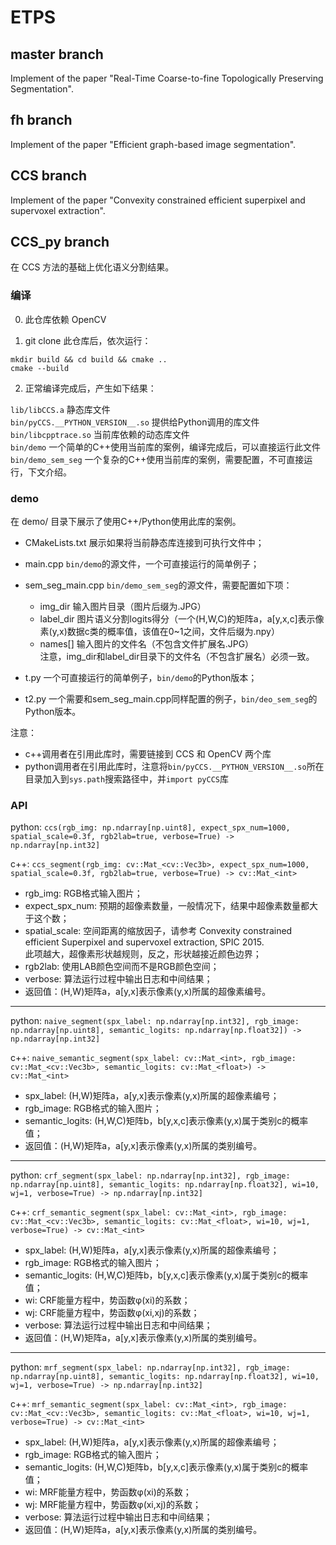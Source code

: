 # ETPS

## master branch

Implement of the paper "Real-Time Coarse-to-fine Topologically Preserving Segmentation".

## fh branch

Implement of the paper "Efficient graph-based image segmentation".

## CCS branch

Implement of the paper "Convexity constrained efficient superpixel and supervoxel extraction".


## CCS_py branch

在 CCS 方法的基础上优化语义分割结果。

### 编译

0. 此仓库依赖 OpenCV

1. git clone 此仓库后，依次运行：
```shell
mkdir build && cd build && cmake ..
cmake --build
```

2. 正常编译完成后，产生如下结果：

`lib/libCCS.a` 静态库文件  
`bin/pyCCS.__PYTHON_VERSION__.so` 提供给Python调用的库文件  
`bin/libcpptrace.so` 当前库依赖的动态库文件  
`bin/demo` 一个简单的C++使用当前库的案例，编译完成后，可以直接运行此文件   
`bin/demo_sem_seg` 一个复杂的C++使用当前库的案例，需要配置，不可直接运行，下文介绍。


### demo

在 demo/ 目录下展示了使用C++/Python使用此库的案例。

- CMakeLists.txt 展示如果将当前静态库连接到可执行文件中；
- main.cpp `bin/demo`的源文件，一个可直接运行的简单例子；
- sem_seg_main.cpp `bin/demo_sem_seg`的源文件，需要配置如下项：
    - img_dir 输入图片目录（图片后缀为.JPG）
    - label_dir 图片语义分割logits得分（一个(H,W,C)的矩阵a，a[y,x,c]表示像素(y,x)数据c类的概率值，该值在0~1之间，文件后缀为.npy）
    - names[] 输入图片的文件名（不包含文件扩展名.JPG）    
      注意，img_dir和label_dir目录下的文件名（不包含扩展名）必须一致。

- t.py 一个可直接运行的简单例子，`bin/demo`的Python版本；
- t2.py 一个需要和sem_seg_main.cpp同样配置的例子，`bin/deo_sem_seg`的Python版本。

注意：
- c++调用者在引用此库时，需要链接到 CCS 和 OpenCV 两个库
- python调用者在引用此库时，注意将`bin/pyCCS.__PYTHON_VERSION__.so`所在目录加入到`sys.path`搜索路径中，并`import pyCCS`库


### API

python: `ccs(rgb_img: np.ndarray[np.uint8], expect_spx_num=1000, spatial_scale=0.3f, rgb2lab=true, verbose=True) -> np.ndarray[np.int32]`  

c++: `ccs_segment(rgb_img: cv::Mat_<cv::Vec3b>, expect_spx_num=1000, spatial_scale=0.3f, rgb2lab=true, verbose=True) -> cv::Mat_<int>`  

- rgb_img: RGB格式输入图片；
- expect_spx_num: 预期的超像素数量，一般情况下，结果中超像素数量都大于这个数；
- spatial_scale: 空间距离的缩放因子，请参考 Convexity constrained efficient
  Superpixel and supervoxel extraction, SPIC 2015.  
  此项越大，超像素形状越规则，反之，形状越接近颜色边界；
- rgb2lab: 使用LAB颜色空间而不是RGB颜色空间；
- verbose: 算法运行过程中输出日志和中间结果；
- 返回值：(H,W)矩阵a，a[y,x]表示像素(y,x)所属的超像素编号。

---

python: `naive_segment(spx_label: np.ndarray[np.int32], rgb_image: np.ndarray[np.uint8], semantic_logits: np.ndarray[np.float32]) -> np.ndarray[np.int32]`  

c++: `naive_semantic_segment(spx_label: cv::Mat_<int>, rgb_image: cv::Mat_<cv::Vec3b>, semantic_logits: cv::Mat_<float>) -> cv::Mat_<int>`  

- spx_label: (H,W)矩阵a，a[y,x]表示像素(y,x)所属的超像素编号；
- rgb_image: RGB格式的输入图片；
- semantic_logits: (H,W,C)矩阵b，b[y,x,c]表示像素(y,x)属于类别c的概率值；
- 返回值：(H,W)矩阵a，a[y,x]表示像素(y,x)所属的类别编号。

---

python: `crf_segment(spx_label: np.ndarray[np.int32], rgb_image: np.ndarray[np.uint8], semantic_logits: np.ndarray[np.float32], wi=10, wj=1, verbose=True) -> np.ndarray[np.int32]`  

c++: `crf_semantic_segment(spx_label: cv::Mat_<int>, rgb_image: cv::Mat_<cv::Vec3b>, semantic_logits: cv::Mat_<float>, wi=10, wj=1, verbose=True) -> cv::Mat_<int>`  

- spx_label: (H,W)矩阵a，a[y,x]表示像素(y,x)所属的超像素编号；
- rgb_image: RGB格式的输入图片；
- semantic_logits: (H,W,C)矩阵b，b[y,x,c]表示像素(y,x)属于类别c的概率值；
- wi: CRF能量方程中，势函数φ(xi)的系数；
- wj: CRF能量方程中，势函数φ(xi,xj)的系数；
- verbose: 算法运行过程中输出日志和中间结果；
- 返回值：(H,W)矩阵a，a[y,x]表示像素(y,x)所属的类别编号。

---

python: `mrf_segment(spx_label: np.ndarray[np.int32], rgb_image: np.ndarray[np.uint8], semantic_logits: np.ndarray[np.float32], wi=10, wj=1, verbose=True) -> np.ndarray[np.int32]`  

c++: `mrf_semantic_segment(spx_label: cv::Mat_<int>, rgb_image: cv::Mat_<cv::Vec3b>, semantic_logits: cv::Mat_<float>, wi=10, wj=1, verbose=True) -> cv::Mat_<int>`  

- spx_label: (H,W)矩阵a，a[y,x]表示像素(y,x)所属的超像素编号；
- rgb_image: RGB格式的输入图片；
- semantic_logits: (H,W,C)矩阵b，b[y,x,c]表示像素(y,x)属于类别c的概率值；
- wi: MRF能量方程中，势函数φ(xi)的系数；  
- wj: MRF能量方程中，势函数φ(xi,xj)的系数；   
- verbose: 算法运行过程中输出日志和中间结果；
- 返回值：(H,W)矩阵a，a[y,x]表示像素(y,x)所属的类别编号。
